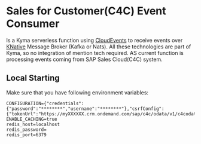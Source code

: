 # Sales for Customer(C4C) Event Consumer 
Is a Kyma serverless function using [CloudEvents](https://cloudevents.io/) to receive events over
[KNative](https://knative.dev/docs/eventing/) Message Broker (Kafka or Nats).
All these technologies are part of Kyma, so no integration of mention tech required.
AS current function is processing events coming from SAP Sales Cloud(C4C) system.


## Local Starting

Make sure that you have following environment variables:
````env
CONFIGURATION={"credentials":{"password":"********","username":"********"},"csrfConfig":{"tokenUrl":"https://myXXXXXX.crm.ondemand.com/sap/c4c/odata/v1/c4codataapi/"}}
ENABLE_CACHING=true
redis_host=localhost
redis_password=
redis_port=6379
````
